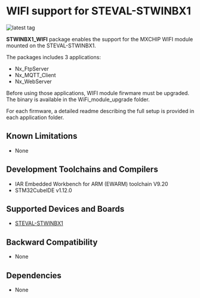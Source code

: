 # WIFI support for STEVAL-STWINBX1

![latest tag](https://img.shields.io/github/v/tag/stm32-hotspot/STWINBX1_WIFI.svg?color=brightgreen)


**STWINBX1_WIFI** package enables the support for the MXCHIP WIFI module mounted on the STEVAL-STWINBX1.

The packages includes 3 applications:
- Nx_FtpServer
- Nx_MQTT_Client
- Nx_WebServer

Before using those applications, WIFI module firwmare must be upgraded.
The binary is available in the WiFi_module_upgrade folder.

For each firmware, a detailed readme describing the full setup is provided in each application folder.


## Known Limitations

- None

## Development Toolchains and Compilers

- 	IAR Embedded Workbench for ARM (EWARM) toolchain V9.20
-   STM32CubeIDE v1.12.0

## Supported Devices and Boards

- [STEVAL-STWINBX1](https://www.st.com/stwinbox)

## Backward Compatibility

- None

## Dependencies

- None
